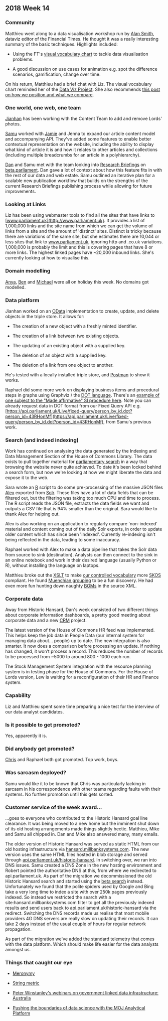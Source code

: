 ## 2018 Week 14

### Community

Matthieu went along to a data visualisation workshop run by [Alan Smith](https://twitter.com/theboysmithy), dataviz editor of the Financial Times. He thought it was a really interesting summary of the basic techniques. Highlights included:

* Using the FT's [visual vocabulary chart](https://github.com/ft-interactive/chart-doctor/blob/master/visual-vocabulary/Visual-vocabulary.pdf) to tackle data visualisation problems.

* A good discussion on use cases for animation e.g. spot the difference scenarios, gamification, change over time.

On his return, Matthieu had a brief chat with Liz. The visual vocabulary chart reminded her of the [Data Viz Project](http://datavizproject.com/). She also recommends [this post on how we position and what we compare](http://www.storytellingwithdata.com/blog/2017/12/14/how-we-position-and-what-we-compare).

### One world, one web, one team

[Jianhan](https://twitter.com/jianhanzhu) has been working with the Content Team to add and remove Lords' photos.

[Samu](https://twitter.com/langsamu) worked with [Jamie](https://twitter.com/oddtype) and Jenna to expand our article content model and accompanying API. They've added some features to enable better contextual representation on the website, including the ability to display what kind of article it is and how it relates to other articles and collections (including multiple breadcrumbs for an article in a polyhierarchy).

[Dan](https://twitter.com/dasbarrett) and Samu met with the team looking into [Research Briefings](https://researchbriefings.parliament.uk/) on [beta.parliament](https://beta.parliament.uk). Dan gave a lot of context about how this feature fits in with the rest of our data and web estate. Samu outlined an iterative plan for a scalable new publication workflow that builds on the strengths of the current Research Briefings publishing process while allowing for future improvements.

### Looking at Links

Liz has been using webmaster tools to find all the sites that have links to [www.parliament.uk](http://www.parliament.uk). It provides a list of 1,000,000 links and the site name from which we can get the volume of links from a site and the amount of 'distinct' sites. Distinct is tricky because there are variations of the same site, but she estimates there are 10,044 or less sites that link to www.parliament.uk, ignoring http and .co.uk variations. 1,000,000 is probably the limit and this is covering pages that have 8 or more links. The highest linked pages have ~20,000 inbound links. She's currently looking at how to visualise this.

### Domain modelling

[Anya](https://twitter.com/bitten_), [Ben](https://twitter.com/benwoodhams) and [Michael](https://twitter.com/fantasticlife) were all on holiday this week. No domains got modelled.

### Data platform

Jianhan worked on an [OData](http://www.odata.org/) implementation to create, update, and delete objects in the triple store. It allows for:

* The creation of a new object with a freshly minted identifier.

* The creation of a link between two existing objects.

* The updating of an existing object with a supplied key.

* The deletion of an object with a supplied key.

* The deletion of a link from one object to another.

He's tested with a locally installed triple store, and [Postman](https://www.getpostman.com/) to show it works.

Raphael did some more work on displaying business items and procedural steps in graphs using Graphviz / the [DOT language](https://en.wikipedia.org/wiki/DOT_(graph_description_language)). There's an [example of one subject to the "Made affirmative" SI procedure here](http://procedures.azurewebsites.net/WorkPackages/5/graph). Note you can already request data in DOT format from our Fixed Query API e.g. [https://api.parliament.uk/Live/fixed-query/person_by_id.dot?person_id=43RHonMf](https://api.parliament.uk/Live/fixed-query/person_by_id.dot?person_id=43RHonMf), from Samu's previous work.

### Search (and indeed indexing)

Work has continued on analysing the data generated by the Indexing and Data Management Section of the House of Commons Library. The data exists to pull together material for [parliamentary search](http://search-material.parliament.uk/) in a way that browsing the website never quite achieved. To date it's been locked behind a search form, but now we're looking at how we might liberate the data and expose it to the web.

Sara wrote an [R](https://www.r-project.org/) script to do some pre-processing of the massive JSON files [Alex](https://twitter.com/alexedwardh) exported from [Solr](http://lucene.apache.org/solr/). These files have a lot of data fields that can be filtered out, but the filtering was taking too much CPU and time to process. The R script reads the JSON file, extracts the data fields we want and outputs a CSV file that is 94% smaller than the original. Sara would like to thank Alex for helping out.

Alex is also working on an application to regularly compare 'non-indexed' material and content coming out of the daily Solr exports, in order to update older content which has since been 'indexed'. Currently re-indexing isn't being reflected in the data, leading to some inaccuracy.

Raphael worked with Alex to make a data pipeline that takes the Solr data from source to sink (destination). Analysts can then connect to the sink in an online notebook and work in their desired language (usually Python or R), without installing the language on laptops.

Matthieu broke out the [XSLT](https://en.wikipedia.org/wiki/XSLT) to make [our controlled vocabulary](http://www.data.parliament.uk/dataset/thesauri) more [SKOS](https://en.wikipedia.org/wiki/Simple_Knowledge_Organization_System) compliant. He found [Muenchian grouping](https://en.wikipedia.org/wiki/XSLT/Muenchian_grouping) to be a fun discovery. He had even more fun hunting down naughty [BOMs](https://en.wikipedia.org/wiki/Byte_order_mark) in the source XML.

### Corporate data

Away from Historic Hansard, Dan's week consisted of two different things about corporate information dashboards, a pretty good meeting about corporate data and a new [CRM](https://en.wikipedia.org/wiki/Customer_relationship_management) project.

The latest version of the House of Commons HR feed was implemented. This helps keep the job data in People Data (our internal system for managing data about... people) up to date. The new integration is also smarter. It now does a comparison before processing an update. If nothing has changed, it won’t process a record. This reduces the number of records to be processed from ~5000 to around 800 - 1000 each run.

The Stock Management System integration with the resource planning system is in testing phase for the House of Commons. For the House of Lords version, Lew is waiting for a reconfiguration of their HR and Finance system.

### Capability

Liz and Matthieu spent some time preparing a nice test for the interview of our data analyst candidates.

### Is it possible to get promoted?

Yes, apparently it is.

### Did anybody get promoted?

[Chris](https://twitter.com/chrisalcockdev) and Raphael both got promoted. Top work, boys.

### Was sarcasm deployed?

Samu would like it to be known that Chris was particularly lacking in sarcasm in his correspondence with other teams regarding faults with their systems. No further promotion until this gets sorted.

### Customer service of the week award...

...goes to everyone who contributed to the Historic Hansard goal line clearance. It was being moved to a new home but the imminent shut down of its old hosting arrangements made things slightly hectic. Matthieu, Mike and Samu all chipped in. Dan and Mike also answered many, many emails.

The older version of Historic Hansard was served as static HTML from our old hosting infrastructure via [hansard.millbanksystems.com](http://hansard.millbanksystems.com/). The new version uses the same HTML files hosted in blob storage and served through [api.parliament.uk/historic-hansard](https://api.parliament.uk/historic-hansard/index.html). In switching over, we ran into DNS issues. Samu created a DNS Zone in the new hosting environment and Robert pointed the authoritative DNS at this, from where we redirected to api.parliament.uk. As part of the migration we decommissioned the old Historic Hansard search and started using the [beta search](https://beta.parliament.uk/search) instead. Unfortunately we found that the polite spiders used by Google and Bing take a very long time to index a site with over 250k pages previously indexed. So instead we restricted the search with a site:hansard.millbanksystems.com filter to get all the previously indexed results and send users back to api.parliament.uk/historic-hansard via the redirect. Switching the DNS records made us realise that most mobile providers 4G DNS servers are really slow on updating their records. It can take 2 days instead of the usual couple of hours for regular network propagation.

As part of the migration we've added the standard telemetry that comes with the data platform. Which should make life easier for the data analysts amongst us.

### Things that caught our eye

* [Meronymy](https://en.wikipedia.org/wiki/Meronymy)

* [String metric](https://en.wikipedia.org/wiki/String_metric)

* [Peter Winstanley's webinars on government linked data infrastructure: Australia](https://dl.dropboxusercontent.com/s/vgmhmwd8e01bks8/external.xhtml?dl=0) 

* [Pushing the boundaries of data science with the MOJ Analytical Platform](https://mojdigital.blog.gov.uk/2018/04/05/pushing-the-boundaries-of-data-science-with-the-moj-analytical-platform/)